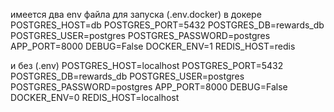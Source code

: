 имеется два env файла для запуска (.env.docker) в докере
POSTGRES_HOST=db
POSTGRES_PORT=5432
POSTGRES_DB=rewards_db
POSTGRES_USER=postgres
POSTGRES_PASSWORD=postgres
APP_PORT=8000
DEBUG=False
DOCKER_ENV=1
REDIS_HOST=redis

 и без (.env)
POSTGRES_HOST=localhost
POSTGRES_PORT=5432
POSTGRES_DB=rewards_db
POSTGRES_USER=postgres
POSTGRES_PASSWORD=postgres
APP_PORT=8000
DEBUG=False
DOCKER_ENV=0
REDIS_HOST=localhost



